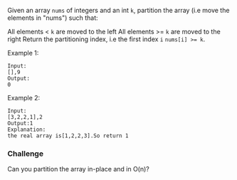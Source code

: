 Given an array `nums` of integers and an int `k`, partition the array (i.e move the elements in "nums") such that:

All elements < `k` are moved to the left
All elements >= `k` are moved to the right
Return the partitioning index, i.e the first index `i` `nums[i] >= k`.

Example 1:
```
Input:
[],9
Output:
0
```
Example 2:
```
Input:
[3,2,2,1],2
Output:1
Explanation:
the real array is[1,2,2,3].So return 1
```
### Challenge
Can you partition the array in-place and in O(n)?